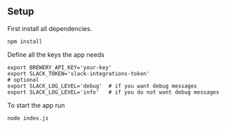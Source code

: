 
## Setup

First install all dependencies.

    npm install

Define all the keys the app needs

    export BREWERY_API_KEY='your-key'
    export SLACK_TOKEN='slack-integrations-token'
    # optional
    export SLACK_LOG_LEVEL='debug'  # if you want debug messages
    export SLACK_LOG_LEVEL='info'   # if you do not want debug messages

To start the app run

    node index.js


